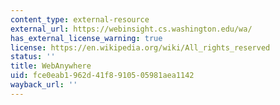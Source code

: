 ```yaml
---
content_type: external-resource
external_url: https://webinsight.cs.washington.edu/wa/
has_external_license_warning: true
license: https://en.wikipedia.org/wiki/All_rights_reserved
status: ''
title: WebAnywhere
uid: fce0eab1-962d-41f8-9105-05981aea1142
wayback_url: ''
---
```

